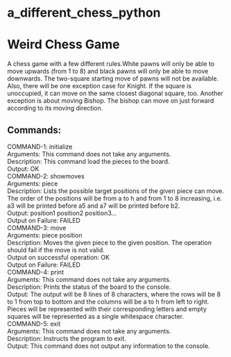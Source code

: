 # a_different_chess_python
# Weird Chess Game
A chess game with a few different rules.White pawns will only be able to move upwards (from 1 to 8) and black pawns will only be able to
move downwards. The two-square starting move of pawns will not be available. Also, there
will be one exception case for Knight. If the square is unoccupied, it can move on the same
closest diagonal square, too. Another exception is about moving Bishop.
The bishop can move on just forward according to its moving direction.<br />
## Commands:<br />
COMMAND-1: initialize<br />
Arguments: This command does not take any arguments.<br />
Description: This command load the pieces to the board.<br />
Output: OK<br />
COMMAND-2: showmoves<br />
Arguments: piece<br />
Description: Lists the possible target positions of the given piece can move. The order of
the positions will be from a to h and from 1 to 8 increasing, i.e. a3 will be printed before a5
and a7 will be printed before b2.<br />
Output: position1 position2 position3...<br />
Output on Failure: FAILED<br />
COMMAND-3: move<br />
Arguments: piece position<br />
Description: Moves the given piece to the given position. The operation should fail if the
move is not valid.<br />
Output on successful operation: OK<br />
Output on Failure: FAILED<br />
COMMAND-4: print<br />
Arguments: This command does not take any arguments.<br />
Description: Prints the status of the board to the console.<br />
Output: The output will be 8 lines of 8 characters, where the rows will be 8 to 1 from
top to bottom and the columns will be a to h from left to right. Pieces will be represented
with their corresponding letters and empty squares will be represented as a single whitespace
character.<br />
COMMAND-5: exit<br />
Arguments: This command does not take any arguments.<br />
Description: Instructs the program to exit.<br />
Output: This command does not output any information to the console.<br />

